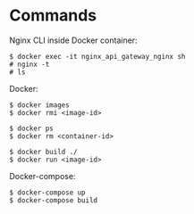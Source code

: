 # Commands

Nginx CLI inside Docker container:

```TEXT
$ docker exec -it nginx_api_gateway_nginx sh
# nginx -t
# ls
```

Docker:

```TEXT
$ docker images
$ docker rmi <image-id>

$ docker ps
$ docker rm <container-id>

$ docker build ./
$ docker run <image-id>
```

Docker-compose:

```TEXT
$ docker-compose up
$ docker-compose build
```
